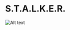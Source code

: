 # S.T.A.L.K.E.R.
![Alt text](https://cloud.githubusercontent.com/assets/2940960/6096463/669b1e82-af9a-11e4-99b1-8163c4c05635.png "Optional Title")
